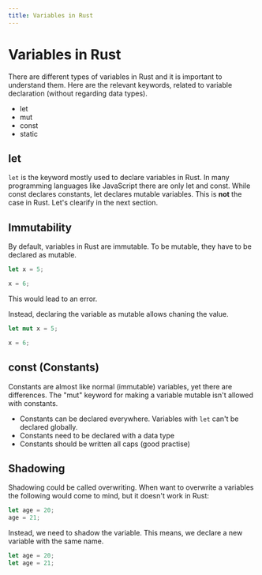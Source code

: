 ```yaml
---
title: Variables in Rust 
---
```


# Variables in Rust 

There are different types of variables in Rust and it is important to understand them. 
Here are the relevant keywords, related to variable declaration (without regarding data types). 

- let 
- mut 
- const 
- static 





## let

<code>let</code> is the keyword mostly used to declare variables in Rust. In many programming languages like JavaScript there are only let and const. 
While const declares constants, let declares mutable variables. This is <b>not</b> the case in Rust. Let's clearify in the next section. 

## Immutability 

By default, variables in Rust are immutable. To be mutable, they have to be declared as mutable. 


```rust
let x = 5;

x = 6;
```
This would lead to an error. 

Instead, declaring the variable as mutable allows chaning the value. 

```rust
let mut x = 5;

x = 6;
```  

## const (Constants) 

Constants are almost like normal (immutable) variables, yet there are differences. 
The "mut" keyword for making a variable mutable isn't allowed with constants. 

- Constants can be declared everywhere. Variables with <code>let</code> can't be declared globally. 
- Constants need to be declared with a data type
- Constants should be written all caps (good practise)


## Shadowing 
Shadowing could be called overwriting. When want to overwrite a variables the following would come to mind, but it doesn't work in Rust: 

```rust 
let age = 20;
age = 21;
```

Instead, we need to shadow the variable. This means, we declare a new variable with the same name. 

```rust
let age = 20;
let age = 21;
```

